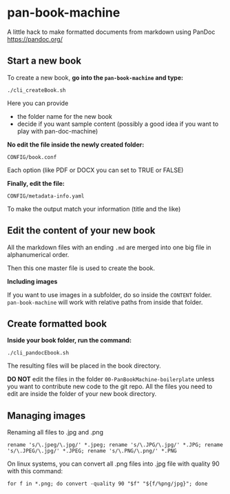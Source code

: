 # pan-book-machine

A little hack to make formatted documents from markdown using PanDoc https://pandoc.org/

## Start a new book

To create a new book, **go into the `pan-book-machine` and type:**
~~~
./cli_createBook.sh
~~~

Here you can provide

* the folder name for the new book
* decide if you want sample content (possibly a good idea if you want to play with pan-doc-machine)

**No edit the file inside the newly created folder:**
~~~
CONFIG/book.conf
~~~

Each option (like PDF or DOCX you can set to TRUE or FALSE)

**Finally, edit the file:**
~~~
CONFIG/metadata-info.yaml
~~~
To make the output match your information (title and the like)

## Edit the content of your new book

All the markdown files with an ending `.md` are merged into one big file in alphanumerical order.

Then this one master file is used to create the book.

**Including images**

If you want to use images in a subfolder, do so inside the `CONTENT` folder. 
`pan-book-machine` will work with relative paths from inside that folder.

## Create formatted book

**Inside your book folder, run the command:**

~~~
./cli_pandocEbook.sh
~~~

The resulting files will be placed in the book directory. 

**DO NOT** edit the files in the folder `00-PanBookMachine-boilerplate` unless you want
to contribute new code to the git repo. All the files you need to edit are inside the folder of your
new book directory.

## Managing images

Renaming all files to .jpg and .png

~~~
rename 's/\.jpeg/\.jpg/' *.jpeg; rename 's/\.JPG/\.jpg/' *.JPG; rename 's/\.JPEG/\.jpg/' *.JPEG; rename 's/\.PNG/\.png/' *.PNG
~~~

On linux systems, you can convert all .png files into .jpg file with quality 90 with this command:

~~~
for f in *.png; do convert -quality 90 "$f" "${f/%png/jpg}"; done
~~~
